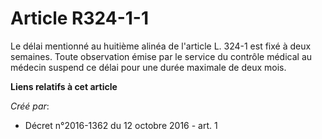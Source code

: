 # Article R324-1-1

Le délai mentionné au huitième alinéa de l'article L. 324-1 est fixé à deux semaines. Toute observation émise par le service
du contrôle médical au médecin suspend ce délai pour une durée maximale de deux mois.

**Liens relatifs à cet article**

_Créé par_:

  - Décret n°2016-1362 du 12 octobre 2016 - art. 1
